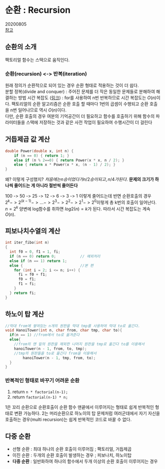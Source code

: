 # 순환 : Recursion

20200805</br>
[참고](http://suyeongpark.me/archives/2314)

## 순환의 소개

팩토리얼 함수는 스택으로 움직인다.

### 순환(recursion) <-> 반복(iteration)

원래 정의가 순환적으로 되어 있는 경우 순환 형태로 적용하는 것이 더 쉽다.</br>
분할 정복(divide and conquer) : 주어진 문제를 더 작은 동일한 문제들로 분해하여 해결하는 방법
시간 복잡도 ([링크](https://ko.wikipedia.org/wiki/%EC%8B%9C%EA%B0%84_%EB%B3%B5%EC%9E%A1%EB%8F%84)) : for를 사용하여 n번 반복하므로 시간 복잡도는 $O(n)$이다. 팩토리얼의 순환 알고리즘은 순환 호출 할 때마다 1번의 곱셈이 수행되고 순환 호출을 n번 일어나므로 역시 $O(n)$이다.</br>
다만, 순환 호출의 경우 여분의 기억공간이 더 필요하고 함수를 호출하기 위해 함수의 파라미터들을 스택에 저장하는 것과 같은 사전 작업이 필요하여 수행시간이 더 걸린다

## 거듭제곱 값 계산

```cpp
double Power(double x, int n) {
	if (n == 0) { return 1; }
	else if (n % 2==0) { return Power(x * x, n / 2); }
	else { return x * Power(x * x, (n - 1) / 2); }
}
```
왜? 이렇게 구성했지? $처음에는 n승이었다가 n/2승이 되고, n/4가 된다.$ **문제의 크기가 하나씩 줄어드는 게 아니라 절반씩 줄어든다** </br>

100 -> 50 -> 25 -> 12 -> 6 -> 3 -> 1 이렇게 줄어드는데 반면 순환호출의 경우 $2^k -> 2^(k-1) -> ... -> 2^3 -> 2^2 -> 2^1 -> 2^0$이렇게 총 k번의 호출이 일어난다.</br>
$n = 2^k$ 양변에 log함수를 취하면 $log2(n) = k$가 된다. 따라서 시간 복잡도는 계속 $O(n)$.

## 피보나치수열의 계산

```cpp
int iter_fibo(int n)
{
  int f0 = 0, f1 = 1, fi;
  if (n == 0) return 0;           // 예외처리
  else if (n == 1) return 1;
  else {                          //본 편
    for (int i = 2; i <= n; i++) {
      fi = f0 + f1;
      f0 = f1;
      f1 = fi;
    }
  } return fi;
}
```

## 하노이 탑 계산

```cpp
//막대 from에 쌓여있는 n개의 원판을 막대 tmp를 사용하여 막대 to로 옮긴다.
void HanoiTower(int n, char from, char tmp, char to){
  if(n == 1) //from에서 to로 옮겨준다
  else{
    //from의 맨 밑의 원판을 제외한 나머지 원판을 tmp로 옮긴다 to를 이용해서
    hanoiTower(n - 1, from, to, tmp);
    //tmp의 원판들을 to로 옮긴다 from을 이용해서
		hanoiTower(n - 1, tmp, from, to);
  }
}
```
### 반복적인 형태로 바꾸기 어려운 순환

1. return `n * factorial(n-1);`
2. return `factorial(n-1) * n;`

1은 꼬리 순환으로 순환호출이 순환 함수 맨끝에서 이루어지는 형태로 쉽게 반복적인 형태로 변환 가능하다. 2는 머리순환으로 하노이의 탑 문제처럼 여러군데에서 자기 자신을 호출하는 경우(multi recursion)는 쉽게 반복적인 코드로 바꿀 수 없다.

## 다중 순환

* 선형 순환 : 최대 하나의 순환 호출이 이루어짐 ; 팩토리얼, 거듭제곱
* 이진 순환 : 두개의 순환 호출이 발생하는 경우 ; 피보나치, 하노이탑
* **다중 순환** : 일반화하여 하나의 함수에서 두개 이상의 순환 호출이 이루어지는 경우


